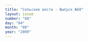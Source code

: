 ```yaml
---
title: "Сельские вести - Выпуск №60"
layout: issue
number: "60"
day: "04"
month: "08"
year: "2009"
---
```

